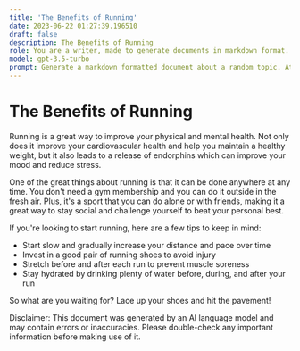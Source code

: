 ```yaml
---
title: 'The Benefits of Running'
date: 2023-06-22 01:27:39.196510
draft: false
description: The Benefits of Running
role: You are a writer, made to generate documents in markdown format. It is very important that all of the documents you generate are in valid markdown format.
model: gpt-3.5-turbo
prompt: Generate a markdown formatted document about a random topic. At the bottom, include a disclaimer explaining that the document was generated by you. The first line of the document should be the title. Make sure that the entire document is in proper markdown format, using a mix of various tags to make the document visually appealing.
---
```


# The Benefits of Running

Running is a great way to improve your physical and mental health. Not only does it improve your cardiovascular health and help you maintain a healthy weight, but it also leads to a release of endorphins which can improve your mood and reduce stress.

One of the great things about running is that it can be done anywhere at any time. You don't need a gym membership and you can do it outside in the fresh air. Plus, it's a sport that you can do alone or with friends, making it a great way to stay social and challenge yourself to beat your personal best.

If you're looking to start running, here are a few tips to keep in mind:

- Start slow and gradually increase your distance and pace over time
- Invest in a good pair of running shoes to avoid injury
- Stretch before and after each run to prevent muscle soreness
- Stay hydrated by drinking plenty of water before, during, and after your run

So what are you waiting for? Lace up your shoes and hit the pavement!

Disclaimer: This document was generated by an AI language model and may contain errors or inaccuracies. Please double-check any important information before making use of it.